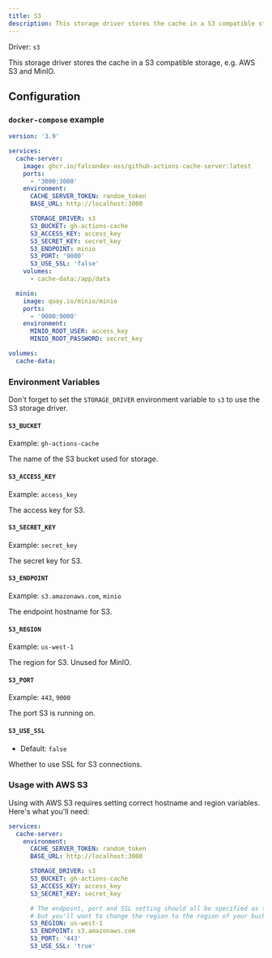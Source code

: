 ```yaml
---
title: S3
description: This storage driver stores the cache in a S3 compatible storage, incl. AWS S3 and MinIO.
---
```


Driver: `s3`

This storage driver stores the cache in a S3 compatible storage, e.g. AWS S3 and MinIO.

## Configuration

### `docker-compose` example

```yaml [docker-compose.yml]
version: '3.9'

services:
  cache-server:
    image: ghcr.io/falcondev-oss/github-actions-cache-server:latest
    ports:
      - '3000:3000'
    environment:
      CACHE_SERVER_TOKEN: random_token
      BASE_URL: http://localhost:3000

      STORAGE_DRIVER: s3
      S3_BUCKET: gh-actions-cache
      S3_ACCESS_KEY: access_key
      S3_SECRET_KEY: secret_key
      S3_ENDPOINT: minio
      S3_PORT: '9000'
      S3_USE_SSL: 'false'
    volumes:
      - cache-data:/app/data

  minio:
    image: quay.io/minio/minio
    ports:
      - '9000:9000'
    environment:
      MINIO_ROOT_USER: access_key
      MINIO_ROOT_PASSWORD: secret_key

volumes:
  cache-data:
```

### Environment Variables

Don't forget to set the `STORAGE_DRIVER` environment variable to `s3` to use the S3 storage driver.

#### `S3_BUCKET`

Example: `gh-actions-cache`

The name of the S3 bucket used for storage.

#### `S3_ACCESS_KEY`

Example: `access_key`

The access key for S3.

#### `S3_SECRET_KEY`

Example: `secret_key`

The secret key for S3.

#### `S3_ENDPOINT`

Example: `s3.amazonaws.com`, `minio`

The endpoint hostname for S3.

#### `S3_REGION`

Example: `us-west-1`

The region for S3. Unused for MinIO.

#### `S3_PORT`

Example: `443`, `9000`

The port S3 is running on.

#### `S3_USE_SSL`

- Default: `false`

Whether to use SSL for S3 connections.

### Usage with AWS S3

Using with AWS S3 requires setting correct hostname and region variables. Here's what you'll need:

```yaml [docker-compose.yml]
services:
  cache-server:
    environment:
      CACHE_SERVER_TOKEN: random_token
      BASE_URL: http://localhost:3000

      STORAGE_DRIVER: s3
      S3_BUCKET: gh-actions-cache
      S3_ACCESS_KEY: access_key
      S3_SECRET_KEY: secret_key

      # The endpoint, port and SSL setting should all be specified as shown,
      # but you'll want to change the region to the region of your bucket.
      S3_REGION: us-west-1
      S3_ENDPOINT: s3.amazonaws.com
      S3_PORT: '443'
      S3_USE_SSL: 'true'
```
